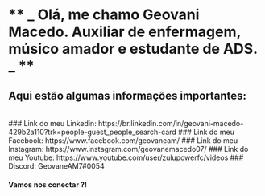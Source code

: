 # ** _ Olá, me chamo Geovani Macedo. Auxiliar de enfermagem, músico amador e estudante de ADS. _ **
## Aqui estão algumas informações importantes:
<br>
### Link do meu Linkedin: https://br.linkedin.com/in/geovani-macedo-429b2a110?trk=people-guest_people_search-card
### Link do meu Facebook: https://www.facebook.com/geovaneam/
### Link do meu Instagram: https://www.instagram.com/geovanemacedo07/
### Link do meu Youtube: https://www.youtube.com/user/zulupowerfc/videos
### Discord: GeovaneAM7#0054

#### Vamos nos conectar ?!
